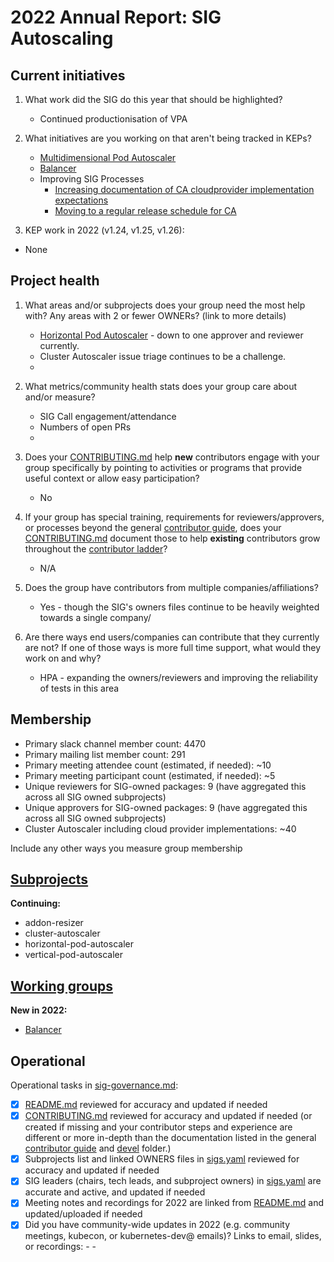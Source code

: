# 2022 Annual Report: SIG Autoscaling

## Current initiatives

1. What work did the SIG do this year that should be highlighted?

   - Continued productionisation of VPA

2. What initiatives are you working on that aren't being tracked in KEPs?

   - [Multidimensional Pod Autoscaler](https://github.com/kubernetes/autoscaler/pull/5342)
   - [Balancer](https://github.com/kubernetes/autoscaler/blob/master/balancer/proposals/balancer.md)
   - Improving SIG Processes
      - [Increasing documentation of CA cloudprovider implementation expectations](https://github.com/kubernetes/autoscaler/pull/5198)
      - [Moving to a regular release schedule for CA](https://github.com/kubernetes/autoscaler/pull/5589)


3. KEP work in 2022 (v1.24, v1.25, v1.26):

- None


## Project health

1. What areas and/or subprojects does your group need the most help with?
   Any areas with 2 or fewer OWNERs? (link to more details)

   - [Horizontal Pod Autoscaler](https://github.com/kubernetes/kubernetes/pull/117178) - down to one approver and reviewer currently.
   - Cluster Autoscaler issue triage continues to be a challenge.
   -

2. What metrics/community health stats does your group care about and/or measure?

   - SIG Call engagement/attendance
   - Numbers of open PRs
   -

3. Does your [CONTRIBUTING.md] help **new** contributors engage with your group specifically by pointing
   to activities or programs that provide useful context or allow easy participation?

   - No

4. If your group has special training, requirements for reviewers/approvers, or processes beyond the general [contributor guide],
   does your [CONTRIBUTING.md] document those to help **existing** contributors grow throughout the [contributor ladder]?

   - N/A

5. Does the group have contributors from multiple companies/affiliations?

   - Yes - though the SIG's owners files continue to be heavily weighted towards a single company/

6. Are there ways end users/companies can contribute that they currently are not?
   If one of those ways is more full time support, what would they work on and why?

   - HPA - expanding the owners/reviewers and improving the reliability of tests in this area

## Membership

- Primary slack channel member count: 4470
- Primary mailing list member count: 291
- Primary meeting attendee count (estimated, if needed): ~10
- Primary meeting participant count (estimated, if needed): ~5
- Unique reviewers for SIG-owned packages: 9 (have aggregated this across all SIG owned subprojects)
- Unique approvers for SIG-owned packages: 9 (have aggregated this across all SIG owned subprojects)
- Cluster Autoscaler including cloud provider implementations: ~40

Include any other ways you measure group membership

## [Subprojects](https://git.k8s.io/community/sig-autoscaling#subprojects)



**Continuing:**

  - addon-resizer
  - cluster-autoscaler
  - horizontal-pod-autoscaler
  - vertical-pod-autoscaler


## [Working groups](https://git.k8s.io/community/sig-autoscaling#working-groups)


**New in 2022:**

 - [Balancer](https://github.com/kubernetes/autoscaler/blob/master/balancer/proposals/balancer.md)

## Operational

Operational tasks in [sig-governance.md]:

- [x] [README.md] reviewed for accuracy and updated if needed
- [x] [CONTRIBUTING.md] reviewed for accuracy and updated if needed
      (or created if missing and your contributor steps and experience are different or more
      in-depth than the documentation listed in the general [contributor guide] and [devel] folder.)
- [x] Subprojects list and linked OWNERS files in [sigs.yaml] reviewed for accuracy and updated if needed
- [x] SIG leaders (chairs, tech leads, and subproject owners) in [sigs.yaml] are accurate and active, and updated if needed
- [x] Meeting notes and recordings for 2022 are linked from [README.md] and updated/uploaded if needed
- [x] Did you have community-wide updates in 2022 (e.g. community meetings, kubecon, or kubernetes-dev@ emails)? Links to email, slides, or recordings:
      -
      -

[CONTRIBUTING.md]: https://git.k8s.io/community/sig-autoscaling/CONTRIBUTING.md
[contributor ladder]: https://git.k8s.io/community/community-membership.md
[sig-governance.md]: https://git.k8s.io/community/committee-steering/governance/sig-governance.md
[README.md]: https://git.k8s.io/community/sig-autoscaling/README.md
[sigs.yaml]: https://git.k8s.io/community/sigs.yaml
[contributor guide]: https://git.k8s.io/community/contributors/guide/README.md
[devel]: https://git.k8s.io/community/contributors/devel/README.md
